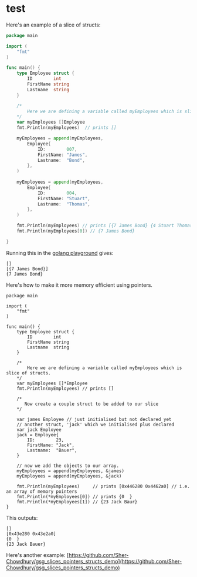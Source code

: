 # test

Here's an example of a slice of structs:

```go
package main

import (
	"fmt"
)

func main() {
	type Employee struct {
		ID        int
		FirstName string
		Lastname  string
	}

	/*
		Here we are defining a variable called myEmployees which is slice of structs.
	*/
	var myEmployees []Employee
	fmt.Println(myEmployees)  // prints []

	myEmployees = append(myEmployees,
		Employee{
			ID:        007,
			FirstName: "James",
			Lastname:  "Bond",
		},
    )
    
    myEmployees = append(myEmployees,
		Employee{
			ID:        004,
			FirstName: "Stuart",
			Lastname:  "Thomas",
		},
	)

	fmt.Println(myEmployees) // prints [{7 James Bond} {4 Stuart Thomas}]
	fmt.Println(myEmployees[0]) // {7 James Bond}

}

```

Running this in the [golang playground](https://play.golang.org/) gives:

```
[]
[{7 James Bond}]
{7 James Bond}
```


Here's how to make it more memory efficient using pointers. 

```golang
package main

import (
	"fmt"
)

func main() {
	type Employee struct {
		ID        int
		FirstName string
		Lastname  string
	}

	/*
		Here we are defining a variable called myEmployees which is slice of structs.
	*/
	var myEmployees []*Employee
	fmt.Println(myEmployees) // prints []

	/*
	   Now create a couple struct to be added to our slice
	*/

	var james Employee // just initialised but not declared yet
	// another struct, 'jack' which we initialised plus declared
	var jack Employee
	jack = Employee{
		ID:        23,
		FirstName: "Jack",
		Lastname:  "Bauer",
	}

    // now we add the objects to our array. 
	myEmployees = append(myEmployees, &james)
	myEmployees = append(myEmployees, &jack)

	fmt.Println(myEmployees)     // prints [0x446280 0x4462a0] // i.e. an array of memory pointers
	fmt.Println(*myEmployees[0]) // prints {0  }
	fmt.Println(*myEmployees[1]) // {23 Jack Baur}
}
```

This outputs:

```
[]
[0x43e280 0x43e2a0]
{0  }
{23 Jack Bauer}
```

Here's another example: [https://github.com/Sher-Chowdhury/gsg_slices_pointers_structs_demo](https://github.com/Sher-Chowdhury/gsg_slices_pointers_structs_demo)